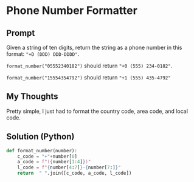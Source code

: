

# Phone Number Formatter
## Prompt



Given a string of ten digits, return the string as a phone number in this format: `"+D (DDD) DDD-DDDD"`.

`format_number("05552340182")`  should return  `"+0 (555) 234-0182"`.
    
`format_number("15554354792")`  should return  `"+1 (555) 435-4792"`


## My Thoughts
Pretty simple, I just had to format the country code, area code, and local code.

## Solution (Python)
```python
def format_number(number):
	c_code = "+"+number[0]
	a_code = f"({number[1:4]})"
	l_code = f"{number[4:7]}-{number[7:]}"
	return  " ".join([c_code, a_code, l_code])
```

